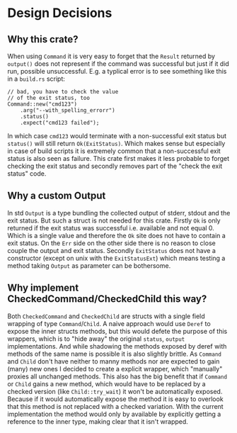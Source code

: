 # Design Decisions

## Why this crate?

When using `Command` it is very easy to forget that the `Result`
returned by `output()` does not represent if the command was 
successful but just if it did run, possible unsuccessful. E.g.
a typlical error is to see something like this in a `build.rs`
script:

```
// bad, you have to check the value
// of the exit status, too
Command::new("cmd123")
    .arg("--with_spelling_errorr") 
    .status()
    .expect("cmd123 failed");
```

In which case `cmd123` would terminate with a non-successful exit
status but `status()` will still return `Ok(ExitStatus)`. Which
makes sense but especially in case of build scripts it is extremely
common that a non-successful exit status is also seen as failure.
This crate first makes it less probable to forget checking the
exit status and secondly removes part of the "check the exit status"
code.


## Why a custom Output

In std `Output` is a type bundling the collected output of stderr, stdout
and the exit status. But such a struct is not needed for this crate.
Firstly `Ok` is only returned if the exit status was successful i.e.
available and not equal 0. Which is a single value and therefore the `Ok`
site does not have to contain a exit status. On the `Err` side on the other
side there is no reason to close couple the output and exit status.
Secondly `ExitStatus` does not have a constructor (except on unix 
with the `ExitStatusExt`) which means testing a method taking 
`Output` as parameter can be bothersome.


## Why implement CheckedCommand/CheckedChild this way?

Both `CheckedCommand` and `CheckedChild` are structs with a single
field wrapping of type `Command`/`Child`. A naive approach would use
`Deref` to expose the inner structs methods, but this would defete the
purpose of this wrappers, which is to "hide away" the original `status`,
`output` implementations. And while shadowing the methods exposed by deref
with methods of the same name is possible it is also slightly brittle.
As `Command` and `Child` don't have neither to manny methods nor
are expected to gain (many) new ones I decided to create a explicit
wrapper, which "manually" proxies all unchanged methods. This also
has the big benefit that if `Command` or `Child` gains a new method,
which would have to be replaced by a checked version (like `Child::try_wait`)
it won't be automatically exposed. Because if it would automatically expose
the method it is easy to overlook that this method is not replaced with a checked
variation. With the current implementation the method would only by available by
explicitly getting a reference to the inner type, making clear that it isn't wrapped. 

